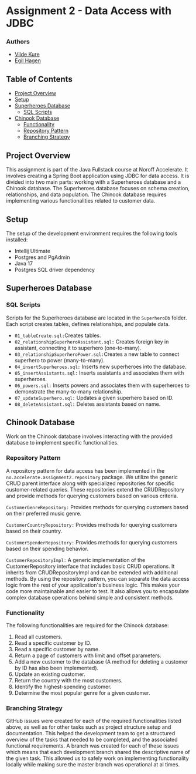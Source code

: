 # Assignment 2 - Data Access with JDBC 

### Authors 
- [Vilde Kure](https://github.com/vildekure)
- [Egil Hagen](https://github.com/egilhagen)

## Table of Contents

- [Project Overview](#project-overview)
- [Setup](#setup)
- [Superheroes Database](#superheroes-database)
    - [SQL Scripts](#sql-scripts)
- [Chinook Database](#chinook-database)
    - [Functionality](#functionality)
    - [Repository Pattern](#repository-pattern)
    - [Branching Strategy](#branching-strategy)


## Project Overview

This assignment is part of the Java Fullstack course at Noroff Accelerate. It involves creating a Spring Boot application using JDBC for data access. It is divided into two main parts: working with a Superheroes database and a Chinook database. The Superheroes database focuses on schema creation, relationships, and data population. The Chinook database requires implementing various functionalities related to customer data.

## Setup

The setup of the development environment requires the following tools installed:

- Intellij Ultimate
- Postgres and PgAdmin
- Java 17
- Postgres SQL driver dependency

## Superheroes Database

### SQL Scripts

Scripts for the Superheroes database are located in the `SuperheroDb` folder. Each script creates tables, defines relationships, and populate data.
- `01_tableCreate.sql:`Creates tables.
- `02_relationshipSuperheroAssistant.sql:` Creates foreign key in assistant, connecting it to superhero (one-to-many).
- `03_relationshipSuperheroPower.sql:`Creates a new table to connect superhero to power (many-to-many).
- `04_insertSuperheroes.sql:` Inserts new superheroes into the database.
- `05_insertAssistants.sql:` Inserts assistants and associates them with superheroes.
- `06_powers.sql:` Inserts powers and associates them with superheroes to demonstrate the many-to-many relationship.
- `07_updateSuperhero.sql:` Updates a given superhero based on ID.
- `08_deleteAssistant.sql:` Deletes assistants based on name.


## Chinook Database

Work on the Chinook database involves interacting with the provided database to implement specific functionalities.



### Repository Pattern

A repository pattern for data access has been implemented in the `no.accelerate.assignment2.repository` package. 
We utilize the generic CRUD parent interface along with specialized repositories for specific customer-related queries. 
These repositories extend the CRUDRepository and provide methods for querying customers based on various criteria.

`CustomerGenreRepository:` Provides methods for querying customers based on their preferred music genre.

`CustomerCountryRepository:` Provides methods for querying customers based on their country.

`CustomerSpenderRepository:` Provides methods for querying customers based on their spending behavior.

`CustomerRepositoryImpl:` A generic implementation of the CustomerRepository interface that includes basic CRUD operations. It inherits from CRUDRepositoryImpl and can be extended with additional methods.
By using the repository pattern, you can separate the data access logic from the rest of your application's business logic. This makes your code more maintainable and easier to test. It also allows you to encapsulate complex database operations behind simple and consistent methods.


### Functionality
The following functionalities are required for the Chinook database:

1. Read all customers.
2. Read a specific customer by ID.
3. Read a specific customer by name.
4. Return a page of customers with limit and offset parameters.
5. Add a new customer to the database (A method for deleting a customer by ID has also been implemented).
6. Update an existing customer.
7. Return the country with the most customers.
8. Identify the highest-spending customer.
9. Determine the most popular genre for a given customer.

### Branching Strategy
GitHub issues were created for each of the required functionalities listed above, as well as for other tasks such as project structure setup and documentation.  This helped the development team to get a structured overview of the tasks that needed to be completed, and the associated functional requirements.
A branch was created for each of these issues which means that each development branch shared the descriptive name of the given task.
This allowed us to safely work on implementing functionality locally while making sure the master branch was operational at al times. 





